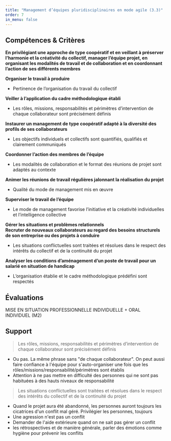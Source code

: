 ```yaml
---
title: "Management d’équipes pluridisciplinaires en mode agile (3.3)"
order: 7
in_menu: false
---
```

## Compétences & Critères

**En privilégiant une approche de type coopératif et en veillant à préserver l’harmonie et la créativité du collectif, manager l’équipe projet, en organisant les modalités de travail et de collaboration et en coordonnant l’action de ses différents membres**

**Organiser le travail à produire**
- Pertinence de l’organisation du travail du collectif

**Veiller à l’application du cadre méthodologique établi**
- Les rôles, missions, responsabilités et périmètres d’intervention de chaque collaborateur sont précisément définis

**Instaurer un management de type coopératif adapté à la diversité des profils de ses collaborateurs**
- Les objectifs individuels et collectifs sont quantifiés, qualifiés et clairement communiqués

**Coordonner l’action des membres de l’équipe**
- Les modalités de collaboration et le format des réunions de projet sont adaptés au contexte

**Animer les réunions de travail régulières jalonnant la réalisation du projet**
- Qualité du mode de management mis en œuvre

**Superviser le travail de l’équipe**
- Le mode de management favorise l’initiative et la créativité individuelles et l’intelligence collective

**Gérer les situations et problèmes relationnels**\
**Recruter de nouveaux collaborateurs au regard des besoins structurels de son entreprise ou des projets à conduire**
- Les situations conflictuelles sont traitées et résolues dans le respect des intérêts du collectif et de la continuité du projet

**Analyser les conditions d’aménagement d’un poste de travail pour un salarié en situation de handicap**
- L’organisation établie et le cadre méthodologique prédéfini sont respectés


## Évaluations

MISE EN SITUATION PROFESSIONNELLE INDIVIDUELLE + ORAL INDIVIDUEL (M2) 

## Support

> Les rôles, missions, responsabilités et périmètres d’intervention de chaque collaborateur sont précisément définis

- Ou pas. La même phrase sans "de chaque collaborateur". On peut aussi faire confiance à l'équipe pour s'auto-organiser une fois que les rôles/missions/responsabilité/périmètres sont établis
- Attention à ne pas mettre en difficulté des personnes qui ne sont pas habituées à des hauts niveaux de responsabilité

> Les situations conflictuelles sont traitées et résolues dans le respect des intérêts du collectif et de la continuité du projet

- Quand le projet aura été abandonné, les personnes auront toujours les cicatrices d'un conflit mal géré. Privilégier les personnes, toujours
- Une agression n'est pas un conflit
- Demander de l'aide extérieure quand on ne sait pas gérer un conflit
- les rétrospectives et de manière générale, parler des émotions comme hygiène pour prévenir les conflits 